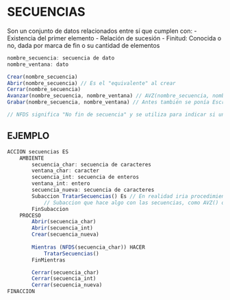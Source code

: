 # SECUENCIAS
Son un conjunto de datos relacionados entre sí que cumplen con:
    - Existencia del primer elemento
    - Relación de sucesión
    - Finitud: Conocida o no, dada por marca de fin o su cantidad de elementos
```js
nombre_secuencia: secuencia de dato
nombre_ventana: dato

Crear(nombre_secuencia)
Abrir(nombre_secuencia) // Es el "equivalente" al crear
Cerrar(nombre_secuencia)
Avanzar(nombre_secuencia, nombre_ventana) // AVZ(nombre_secuencia, nombre_ventana)
Grabar(nombre_secuencia, nombre_ventana) // Antes también se ponía Escribir(nombre_secuencia, nombre_ventana), es el "equivalente" al avanzar

// NFDS significa "No fin de secuencia" y se utiliza para indicar si una secuencia no ha terminado. A su vez FDS ("Fin de secuencia") se utiliza para ver si ha terminado.
```

## EJEMPLO
```js
ACCION secuencias ES
    AMBIENTE
        secuencia_char: secuencia de caracteres
        ventana_char: caracter
        secuencia_int: secuencia de enteros
        ventana_int: entero
        secuencia_nueva: secuencia de caracteres
        Subaccion TratarSecuencias() Es // En realidad iria procedimiento o función según corresponda, pero como no influye en el ejemplo lo dejo así
            // Subaccion que hace algo con las secuencias, como AVZ() o Grabar()
        FinSubaccion
    PROCESO
        Abrir(secuencia_char)
        Abrir(secuencia_int)
        Crear(secuencia_nueva)
        
        Mientras (NFDS(secuencia_char)) HACER
            TratarSecuencias()
        FinMientras

        Cerrar(secuencia_char)
        Cerrar(secuencia_int)
        Cerrar(secuencia_nueva)
FINACCION
```

